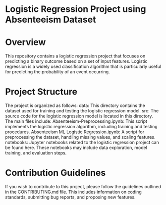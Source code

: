 # Logistic Regression Project using Absenteeism Dataset
# Overview
This repository contains a logistic regression project that focuses on predicting a binary outcome based on a set of input features. 
Logistic regression is a widely used classification algorithm that is particularly useful for predicting the probability of an event occurring.
# Project Structure
The project is organized as follows:
data: This directory contains the dataset used for training and testing the logistic regression model.
src: The source code for the logistic regression model is located in this directory. The main files include:
Absenteeism-Preprocessing.ipynb: This script implements the logistic regression algorithm, including training and testing procedures.
Absenteeism ML Logistic Regression.ipynb: A script for preprocessing the dataset, handling missing values, and scaling features.
notebooks: Jupyter notebooks related to the logistic regression project can be found here. 
These notebooks may include data exploration, model training, and evaluation steps.
# Contribution Guidelines
If you wish to contribute to this project, please follow the guidelines outlined in the CONTRIBUTING.md file. 
This includes information on coding standards, submitting bug reports, and proposing new features.
